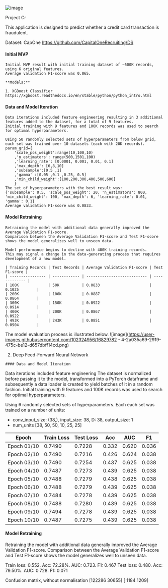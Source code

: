 ![image](https://user-images.githubusercontent.com/102324956/168498886-b904b791-c0b0-4a54-bcfa-ea4160e7019a.png)

Project Cr

This application is designed to predict whether a credit card transaction is fraudulent.

Dataset: CapOne https://github.com/CapitalOneRecruiting/DS <br>

#### Initial MVP
```
Initial MVP result with initial training dataset of ~500K records, using 6 original features.
Average validation F1-score was 0.065.

**Models:** 

1. XGBoost Classifier https://xgboost.readthedocs.io/en/stable/python/python_intro.html

```
#### Data and Model Iteration
```
Data iterations included feature engineering resulting in 3 additional features added to the dataset, for a total of 9 features.
Initial training with 9 features and 100K records was used to search for optimal hyperparameters.

Using 50 randomly selected sets of hyperparameters from below grid, each set was trained over 10 datasets (each with 20K records).
param_grid={
    'scale_pos_weight':range(10,100,10)
    ,'n_estimators': range(500,1501,100)
    ,'learning_rate': [0.0001, 0.001, 0.01, 0.1]
    ,'max_depth': [6,8,10]
    ,'subsample':[0.5 ,1]
    ,'gamma' :[0.05 ,0.1 ,0.25, 0.5]
    ,'min_child_weight':[100,200,300,400,500,600]
    }
The set of hyperparameters with the best result was:
{'subsample': 0.5, 'scale_pos_weight': 20, 'n_estimators': 800, 'min_child_weight': 100, 'max_depth': 6, 'learning_rate': 0.01, 'gamma': 0.1}
Average validation F1-score was 0.0833.
```
#### Model Retraining
```
Retraining the model with additional data generally improved the Average Validation F1-score.
Comparison between the Average Validation F1-score and Test F1-score shows the model generalizes well to unseen data.

Model performance begins to decline with 400K training records.
This may signal a change in the data-generating process that requires development of a new model.

| Training Records | Test Records | Average Validation F1-score | Test F1-score |
| ---------------- | ------------ | --------------------------- | ------------- |
| 100K             | 50K          | 0.0833                      | 0.1025        |
| 200K             | 100K         | 0.0887                      | 0.0864        |
| 300K             | 150K         | 0.0922                      | 0.0914        |
| 400K             | 200K         | 0.0867                      | 0.0922        |
| 493K             | 243K         | 0.0851                      | 0.0904        |

```
The model evaluation process is illustrated below.
![image](https://user-images.githubusercontent.com/102324956/16829782 - 4-2a035a69-2919-475c-be12-d657dbff14cd.png)

2. Deep Feed-Forward Neural Network

```
#### Data and Model Iteration
```
Data iterations included feature engineering 
The dataset is normalized before passing it to the model, transformed into a PyTorch dataframe and subsequently a data loader is created to yield batches of it in a random fashion. Initial training with 9 features and 100K records was used to search for optimal hyperparameters.

Using 6 randomly selected sets of hyperparameters. Each each set was trained on a number of units:
- conv_input_size: (38,), input_size: 38, D: 38, output_size: 1
- num_units [38, 50, 50, 10, 25, 25]

|    Epoch    | Train Loss  | Test Loss |   Acc   |   AUC |   F1  |
| ----------- | ----------- | --------- |  ------ | ----- | ----- |
| Epoch 01/10 |   0.7490    |  0.7228   |  0.332  | 0.620 | 0.036 |
| Epoch 02/10 |   0.7490    |  0.7216   |  0.426  | 0.624 | 0.038 |
| Epoch 03/10 |   0.7490    |  0.7254   |  0.437  | 0.625 | 0.038 |
| Epoch 04/10 |   0.7487    |  0.7273   |  0.439  | 0.625 | 0.038 |
| Epoch 05/10 |   0.7488    |  0.7279   |  0.438  | 0.625 | 0.038 |
| Epoch 06/10 |   0.7488    |  0.7279   |  0.439  | 0.625 | 0.038 |
| Epoch 07/10 |   0.7484    |  0.7278   |  0.439  | 0.625 | 0.038 |
| Epoch 08/10 |   0.7488    |  0.7280   |  0.439  | 0.625 | 0.038 |
| Epoch 09/10 |   0.7494    |  0.7278   |  0.439  | 0.625 | 0.038 |
| Epoch 10/10 |   0.7487    |  0.7275   |  0.439  | 0.625 | 0.038 |

#### Model Retraining
Retraining the model with additional data generally improved the Average Validation F1-score.
Comparison between the Average Validation F1-score and Test F1-score shows the model generalizes well to unseen data.

Train loss: 0.552. Acc: 72.28%. AUC: 0.723. F1: 0.467
Test  loss: 0.480. Acc: 79.50%. AUC: 0.728. F1: 0.071

Confusion matrix, without normalisation
         [122286  30655]
        [  1184   1209]


